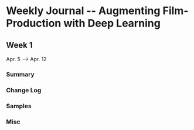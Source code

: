 # Weekly Journal -- Augmenting Film-Production with Deep Learning

## Week 1
Apr. 5 --> Apr. 12
### Summary
### Change Log
### Samples
### Misc
